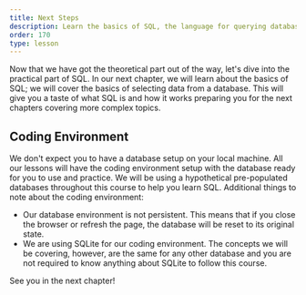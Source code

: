 ```yaml
---
title: Next Steps
description: Learn the basics of SQL, the language for querying databases.
order: 170
type: lesson
---
```


Now that we have got the theoretical part out of the way, let's dive into the practical part of SQL. In our next chapter, we will learn about the basics of SQL; we will cover the basics of selecting data from a database. This will give you a taste of what SQL is and how it works preparing you for the next chapters covering more complex topics.

## Coding Environment

We don't expect you to have a database setup on your local machine. All our lessons will have the coding environment setup with the database ready for you to use and practice. We will be using a hypothetical pre-populated databases throughout this course to help you learn SQL. Additional things to note about the coding environment:

- Our database environment is not persistent. This means that if you close the browser or refresh the page, the database will be reset to its original state.
- We are using SQLite for our coding environment. The concepts we will be covering, however, are the same for any other database and you are not required to know anything about SQLite to follow this course.

See you in the next chapter!
